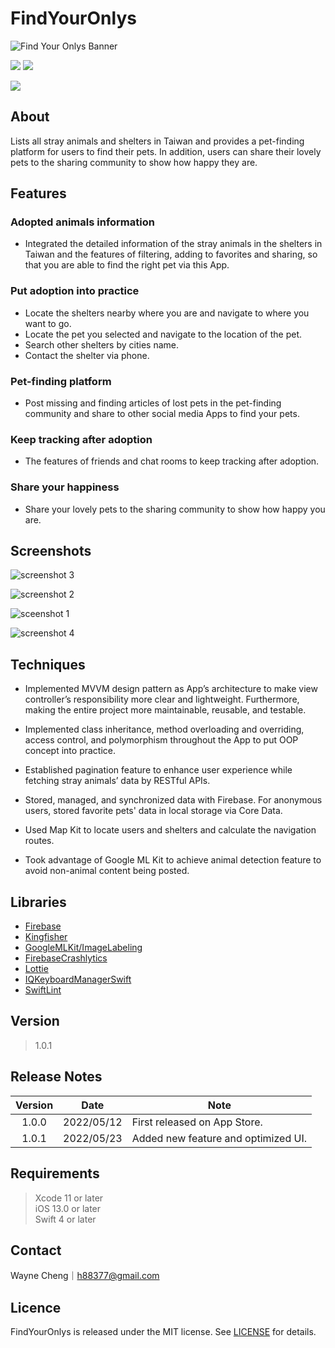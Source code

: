 # FindYourOnlys

![Find Your Onlys Banner](https://user-images.githubusercontent.com/66559497/170659460-254e0f4b-1414-46cc-8569-c316739458b4.png)

<p align="left">
    <img src="https://img.shields.io/badge/platform-iOS-lightgray">
    <img src="https://img.shields.io/badge/release-v1.0.1-green">
</p>

<p align="left">
    <a href="https://apps.apple.com/tw/app/findyouronlys/id1619734464">
    <img src="https://developer.apple.com/assets/elements/badges/download-on-the-app-store.svg"></a>
</p>

## About
Lists all stray animals and shelters in Taiwan and provides a pet-finding platform for users to find their pets.
In addition, users can share their lovely pets to the sharing community to show how happy they are.

## Features

### Adopted animals information

* Integrated the detailed information of the stray animals in the shelters in Taiwan and the features of filtering, adding to favorites and sharing, so that you are able to find the right pet via this App.

### Put adoption into practice

* Locate the shelters nearby where you are and navigate to where you want to go.
* Locate the pet you selected and navigate to the location of the pet.
* Search other shelters by cities name. 
* Contact the shelter via phone.

### Pet-finding platform

* Post missing and finding articles of lost pets in the pet-finding community and share to other social media Apps to find your pets.

### Keep tracking after adoption

* The features of friends and chat rooms to keep tracking after adoption.

### Share your happiness

* Share your lovely pets to the sharing community to show how happy you are.

## Screenshots

![screenshot 3](https://user-images.githubusercontent.com/66559497/170659605-9e255f77-8c2d-4652-bf53-80ccfa5eedf9.png)

![screenshot 2](https://user-images.githubusercontent.com/66559497/170659598-ac76398d-316c-46fa-9f2c-9ebd42f68d15.png)

![sceenshot 1](https://user-images.githubusercontent.com/66559497/170659585-b035e5e6-03d4-4c03-bc99-a3c826b012b0.png)

![screenshot 4](https://user-images.githubusercontent.com/66559497/170809402-6d72f601-44a9-4db8-b30a-e1e443642d31.png)


## Techniques
* Implemented MVVM design pattern as App’s architecture to make view controller’s responsibility more clear and lightweight. Furthermore, making the entire project more maintainable, reusable, and testable.

* Implemented class inheritance, method overloading and overriding, access control, and polymorphism throughout the App to put OOP concept into practice.

* Established pagination feature to enhance user experience while fetching stray animals’ data by RESTful APIs. 

* Stored, managed, and synchronized data with Firebase. For anonymous users, stored favorite pets' data in local storage via Core Data.

* Used Map Kit to locate users and shelters and calculate the navigation routes.

* Took advantage of Google ML Kit to achieve animal detection feature to avoid non-animal content being posted.

## Libraries
* [Firebase](https://github.com/firebase/firebase-ios-sdk)    
* [Kingfisher](https://github.com/onevcat/Kingfisher)     
* [GoogleMLKit/ImageLabeling](https://github.com/googlesamples/mlkit)      
* [FirebaseCrashlytics](https://github.com/firebase/firebase-ios-sdk)     
* [Lottie](https://github.com/airbnb/lottie-ios)  
* [IQKeyboardManagerSwift](https://github.com/hackiftekhar/IQKeyboardManager)  
* [SwiftLint](https://github.com/realm/SwiftLint) 

## Version
> 1.0.1  

## Release Notes
Version   | Date        | Note
:-------: | ----------- | ---------------------------------
1.0.0     | 2022/05/12  | First released on App Store.
1.0.1     | 2022/05/23  | Added new feature and optimized UI. 

## Requirements
> Xcode 11 or later  
> iOS 13.0 or later  
> Swift 4 or later

## Contact
Wayne Cheng｜h88377@gmail.com   

## Licence
FindYourOnlys is released under the MIT license. See [LICENSE](https://github.com/h88377/FindYourOnlys/blob/feature_refactor/LICENSE.md) for details.

